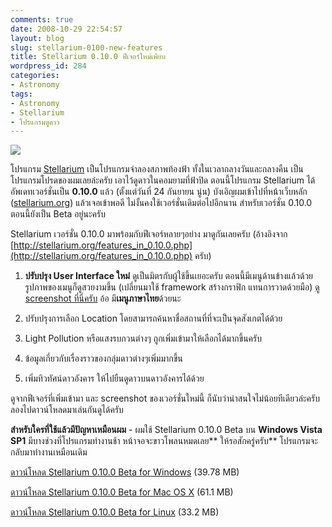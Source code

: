 ```yaml
---
comments: true
date: 2008-10-29 22:54:57
layout: blog
slug: stellarium-0100-new-features
title: Stellarium 0.10.0 ฟีเจอร์ใหม่เพียบ
wordpress_id: 284
categories:
- Astronomy
tags:
- Astronomy
- Stellarium
- โปรแกรมดูดาว
---
```


![](http://www.armno.in.th/wp-content/uploads/2007/12/logo.jpg)

 

โปรแกรม [Stellarium](http://www.armno.in.th/20071220/%E0%B8%A3%E0%B8%B5%E0%B8%A7%E0%B8%B4%E0%B8%A7-stellarium-%E0%B9%82%E0%B8%9B%E0%B8%A3%E0%B9%81%E0%B8%81%E0%B8%A3%E0%B8%A1%E0%B8%94%E0%B8%B9%E0%B8%94%E0%B8%B2%E0%B8%A7) เป็นโปรแกรมจำลองสภาพท้องฟ้า ทั้งในเวลากลางวันและกลางคืน เป็นโปรแกรมโปรดของผมเลยล่ะครับ เอาไว้ดูดาวในคอมยามที่ฟ้าปิด ตอนนี้โปรแกรม Stellarium ได้อัพเดทเวอร์ชั่นเป็น **0.10.0** แล้ว (ตั้งแต่วันที่ 24 กันยายน นู่น) บังเอิญผมเข้าไปที่หน้าเว็บหลัก ([stellarium.org](http://stellarium.org/)) แล้วเจอเข้าพอดี ไม่งั้นคงใช้เวอร์ชั่นเดิมต่อไปอีกนาน สำหรับเวอร์ชั่น 0.10.0 ตอนนี้ยังเป็น Beta อยู่นะครับ

 

Stellarium เวอร์ชั่น 0.10.0 มาพร้อมกับฟีเจอร์หลายๆอย่าง มาดูกันเลยครับ (อ้างอิงจาก [http://stellarium.org/features_in_0.10.0.php](http://stellarium.org/features_in_0.10.0.php) ครับ)

 

  
  1. **ปรับปรุง User Interface ใหม่** ดูเป็นมิตรกับผู้ใช้ขึ้นเยอะครับ ตอนนี้มีเมนูด้านข้างแล้วด้วย รูปภาพของเมนูก็ดูสวยงามขึ้น (เปลี่ยนมาใช้ framework สร้างกราฟิก แทนการวาดด้วยมือ) [ดู screenshot ที่นี่ครับ](http://stellarium.org/img/screenshots/0.10-stel_gui.jpg) อ้อ มี**เมนูภาษาไทย**ด้วยนะ
   
  2. ปรับปรุงการเลือก Location โดยสามารถค้นหาชื่อสถานที่ที่จะเป็นจุดสังเกตได้ด้วย
   
  3. Light Pollution หรือแสงรบกวนต่างๆ ถูกเพิ่มเข้ามาให้เลือกได้มากขึ้นครับ
   
  4. ข้อมูลเกี่ยวกับเรื่องราวของกลุ่มดาวต่างๆเพิ่มมากขึ้น
   
  5. เพิ่มทิวทัศน์ดาวอังคาร ให้ไปยืนดูดาวบนดาวอังคารได้ด้วย
 

ดูจากฟีเจอร์ที่เพิ่มเข้ามา และ screenshot ของเวอร์ชั่นใหม่นี้ ก็นับว่าน่าสนใจไม่น้อยทีเดียวล่ะครับ ลองไปดาวน์โหลดมาเล่นกันดูได้ครับ 

 

**สำหรับใครที่ใช้แล้วมีปัญหาเหมือนผม** - ผมใช้ Stellarium 0.10.0 Beta บน **Windows Vista SP1** มีบางช่วงที่โปรแกรมทำงานช้า หน้าจอจะขาวโพลนหมดเลย** ให้รอสักครู่ครับ** โปรแกรมจะกลับมาทำงานเหมือนเดิม

 

[ดาวน์โหลด Stellarium 0.10.0 Beta for Windows](http://downloads.sourceforge.net/stellarium/stellarium-0.10.0beta.exe) (39.78 MB)

 

[ดาวน์โหลด Stellarium 0.10.0 Beta for Mac OS X](http://downloads.sourceforge.net/stellarium/stellarium-0.10.0a.dmg) (61.1 MB)

 

[ดาวน์โหลด Stellarium 0.10.0 Beta for Linux](http://downloads.sourceforge.net/stellarium/stellarium-0.10.0.tgz) (33.2 MB)
